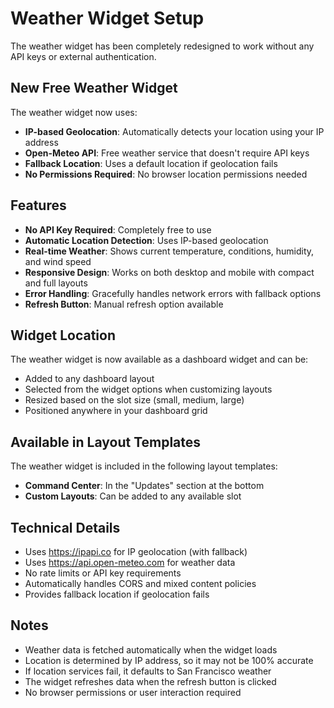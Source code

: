 # Weather Widget Setup

The weather widget has been completely redesigned to work without any API keys or external authentication.

## New Free Weather Widget

The weather widget now uses:
- **IP-based Geolocation**: Automatically detects your location using your IP address
- **Open-Meteo API**: Free weather service that doesn't require API keys
- **Fallback Location**: Uses a default location if geolocation fails
- **No Permissions Required**: No browser location permissions needed

## Features

- **No API Key Required**: Completely free to use
- **Automatic Location Detection**: Uses IP-based geolocation
- **Real-time Weather**: Shows current temperature, conditions, humidity, and wind speed
- **Responsive Design**: Works on both desktop and mobile with compact and full layouts
- **Error Handling**: Gracefully handles network errors with fallback options
- **Refresh Button**: Manual refresh option available

## Widget Location

The weather widget is now available as a dashboard widget and can be:
- Added to any dashboard layout
- Selected from the widget options when customizing layouts
- Resized based on the slot size (small, medium, large)
- Positioned anywhere in your dashboard grid

## Available in Layout Templates

The weather widget is included in the following layout templates:
- **Command Center**: In the "Updates" section at the bottom
- **Custom Layouts**: Can be added to any available slot

## Technical Details

- Uses https://ipapi.co for IP geolocation (with fallback)
- Uses https://api.open-meteo.com for weather data
- No rate limits or API key requirements
- Automatically handles CORS and mixed content policies
- Provides fallback location if geolocation fails

## Notes

- Weather data is fetched automatically when the widget loads
- Location is determined by IP address, so it may not be 100% accurate
- If location services fail, it defaults to San Francisco weather
- The widget refreshes data when the refresh button is clicked
- No browser permissions or user interaction required